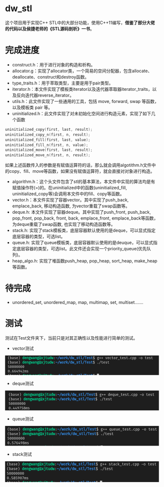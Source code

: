 # dw_stl

这个项目用于实现C++ STL中的大部分功能，使用C++11编写，**借鉴了部分大佬的代码以及侯捷老师的《STL源码剖析》一书**。

# 完成进度

- construct.h：用于进行对象的构造和析构。
- allocator.g：实现了allocator类，一个简易的空间分配器，包含allocate、deallocate、construct和destroy函数。
- type_traits.h：用于萃取类型，主要是用于pair类型。
- iterator.h：本文件实现了模板类iterator以及迭代器萃取器iterator_traits，以及反向迭代器reverse_iterator。
- utils.h：此文件实现了一些通用的工具，包括 move, forward, swap 等函数，以及模板类 pair 等。
- uninitialized.h：此文件实现了对未初始化空间进行构造元素，实现了如下几个函数

```C++
uninitialized_copy(first, last, result);
uninitialized_copy_n(first, n, result);
uninitialized_fill(first, last, value);
uninitialized_fill_n(first, n, value);
uninitialized_move(first, last, result);
uninitialized_move_n(first, n, result);
```

如果上述函数传入的参数是有赋值运算符的话，那么就会调用algotithm.h文件中的copy、fill、move等函数，如果没有赋值运算符，就会直接对对象进行构造。
- algorithm.h：这个头文件包含了stl的基本算法，本文件中实现的算法均是有赋值操作符(=)的。在uninitialized中的函数(uninitialized_fill, uninitialized_copy等)会调用本文件中的fill、copy等函数。
- vector.h：本文件实现了容器vector。其中实现了push_back, emplace_back, 移动构造函数, 为vector重载了swap函数等。
- deque.h: 本文件实现了容器deque。其中实现了push_front, push_back, pop_front, pop_back, front, back, emplace_front, emplace_back等函数，为deque重载了swap函数, 也实现了移动构造函数等。
- stack.h: 实现了stack模板类，底层容器默认使用的是deque，可以显式指定底层容器的类型，可选list。
- queue.h: 实现了queue模板类，底层容器默认使用的是deuque，可以显式指定底层容器的类型，可选list。此文件还会实现一个priority_queue(优先队列)。
- heap_algo.h: 实现了堆函数push_heap, pop_heap, sort_heap, make_heap等函数。

# 待完成

- unordered_set, unordered_map, map, multimap, set, multiset.......

# 测试

测试在Test文件夹下，当前只是对其正确性以及性能进行简单的测试。

* vector测试

![vector_test](https://github.com/dwangxxx/dw_stl/blob/main/test_result/vector_test.png)

* deque测试

![deque_test](https://github.com/dwangxxx/dw_stl/blob/main/test_result/deque_test.png)

* queue测试

![queue_test](https://github.com/dwangxxx/dw_stl/blob/main/test_result/queue_test.png)

* stack测试

![stack_test](https://github.com/dwangxxx/dw_stl/blob/main/test_result/stack_test.png)